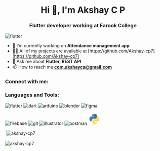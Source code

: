 <h1 align="center">Hi 👋, I'm Akshay C P</h1>
<h3 align="center">Flutter developer working at Farook College</h3>
<a> 
    <img src="https://media.tenor.com/TCRFRR67pVkAAAAi/rebrnd-coding.gif" alt="flutter" width="40" height="40"/> 
</a> 

- 🔭 I’m currently working on **Attendance management app**
- 👨‍💻 All of my projects are available at [https://github.com/Akshay-cp7](https://github.com/Akshay-cp7)
- 💬 Ask me about **Flutter, REST API**
- 📫 How to reach me **com.akshaycp@gmail.com**

<h3 align="left">Connect with me:</h3>
<p align="left">
</p>

<h3 align="left">Languages and Tools:</h3>
<p align="left" class="icons-container"> 
  <a> 
    <img src="https://www.vectorlogo.zone/logos/flutterio/flutterio-icon.svg" alt="flutter" width="40" height="40"/> 
  </a> 
  <a> 
    <img src="https://www.vectorlogo.zone/logos/dartlang/dartlang-icon.svg" alt="dart" width="40" height="40"/> 
  </a> 
  <a> 
    <img src="https://cdn.worldvectorlogo.com/logos/arduino-1.svg" alt="arduino" width="40" height="40"/> 
  </a> 
  <a> 
    <img src="https://download.blender.org/branding/community/blender_community_badge_white.svg" alt="blender" width="40" height="40"/> 
  </a> 
  <a> 
    <img src="https://www.vectorlogo.zone/logos/figma/figma-icon.svg" alt="figma" width="40" height="40"/> 
  </a> 
</p>

<p align="left" class="icons-container"> 
  <a> 
    <img src="https://www.vectorlogo.zone/logos/firebase/firebase-icon.svg" alt="firebase" width="40" height="40"/> 
  </a> 
  <a> 
    <img src="https://www.vectorlogo.zone/logos/git-scm/git-scm-icon.svg" alt="git" width="40" height="40"/> 
  </a> 
  <a> 
    <img src="https://www.vectorlogo.zone/logos/adobe_illustrator/adobe_illustrator-icon.svg" alt="illustrator" width="40" height="40"/> 
  </a> 
  <a> 
    <img src="https://www.vectorlogo.zone/logos/getpostman/getpostman-icon.svg" alt="postman" width="40" height="40"/> 
  </a> 
  <a> 
    <img src="https://raw.githubusercontent.com/devicons/devicon/master/icons/python/python-original.svg" alt="python" width="40" height="40"/> 
  </a> 
</p>

<p>&nbsp;<img align="center" src="https://github-readme-stats.vercel.app/api?username=akshay-cp7&show_icons=true&locale=en" alt="akshay-cp7" /></p>

<p><img align="center" src="https://github-readme-streak-stats.herokuapp.com/?user=akshay-cp7&" alt="akshay-cp7" /></p>

